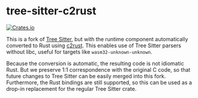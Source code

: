 # tree-sitter-c2rust
[![Crates.io](https://img.shields.io/crates/v/tree-sitter-c2rust)](https://crates.io/crates/tree-sitter-c2rust)

This is a fork of [Tree Sitter](https://github.com/tree-sitter/tree-sitter), but with the runtime component automatically converted to Rust using [c2rust](https://c2rust.com). This enables use of Tree Sitter parsers without libc, useful for targets like `wasm32-unknown-unknown`.

Because the conversion is automatic, the resulting code is not idiomatic Rust. But we preserve 1:1 correspondence with the original C code, so that future changes to Tree Sitter can be easily merged into this fork. Furthermore, the Rust bindings are still supported, so this can be used as a drop-in replacement for the regular Tree Sitter crate.
